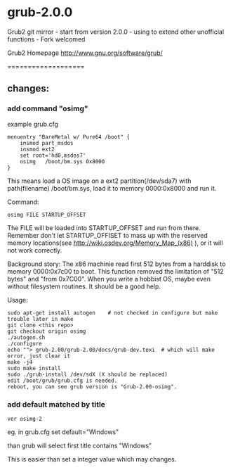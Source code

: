 grub-2.0.0
==========

Grub2 git mirror - start from version 2.0.0 - using to extend other unofficial functions - Fork welcomed


Grub2 Homepage  http://www.gnu.org/software/grub/


===================
## changes:

### add command "osimg"

example grub.cfg
```
menuentry "BareMetal w/ Pure64 /boot" {
	insmod part_msdos
	insmod ext2
	set root='hd0,msdos7'	
	osimg	/boot/bm.sys 0x8000
}
```

This means load a OS image on a ext2 partition(/dev/sda7) with path(filename) /boot/bm.sys, load it to memory 0000:0x8000 and run it.

Command:
```
osimg FILE STARTUP_OFFSET
```

The FILE will be loaded into STARTUP_OFFSET and run from there.
Remember don't let STARTUP_OFFISET to mass up with the reserved memory locations(see http://wiki.osdev.org/Memory_Map_(x86) ), or it will not work correctly.

Background story:
The x86 machinie read first 512 bytes from a harddisk to memory 0000:0x7c00 to boot.
This function removed the limitation of "512 bytes" and "from 0x7C00". 
When you write a hobbist OS, maybe even without filesystem routines. It should be a good help.

Usage:
```
sudo apt-get install autogen    # not checked in configure but make trouble later in make
git clone <this repo>
git checkout origin osimg    
./autogen.sh
./configure
echo ""> grub-2.00/grub-2.00/docs/grub-dev.texi  # which will make error, just clear it
make -j4
sudo make install
sudo ./grub-install /dev/sdX (X should be replaced)
edit /boot/grub/grub.cfg is needed.
reboot, you can see grub version is "Grub-2.00-osimg".
```

### add default matched by title

`ver osimg-2`

eg. in grub.cfg set default="Windows"

than grub will select first title contains "Windows"

This is easier than set a integer value which may changes.



